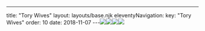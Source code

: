 ---
title: "Tory Wives"
layout: layouts/base.njk
eleventyNavigation:
  key: "Tory Wives"
  order: 10
date: 2018-11-07
---![](https://s3.eu-west-1.amazonaws.com/jessicaakerman.com/4-Dennis_Thatcher.jpg)![](https://s3.eu-west-1.amazonaws.com/jessicaakerman.com/3-Norma_Major.jpg)![](https://s3.eu-west-1.amazonaws.com/jessicaakerman.com/2-Mary_Archer.jpg)![](https://s3.eu-west-1.amazonaws.com/jessicaakerman.com/1-Christine_Hamilton.jpg)
